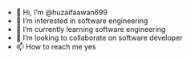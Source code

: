 - 👋 Hi, I’m @huzaifaawan699
- 👀 I’m interested in software engineering 
- 🌱 I’m currently learning software engineering 
- 💞️ I’m looking to collaborate on software developer 
- 📫 How to reach me yes

<!---
huzaifaawan699/huzaifaawan699 is a ✨ special ✨ repository because its `README.md` (this file) appears on your GitHub profile.
You can click the Preview link to take a look at your changes.
--->

